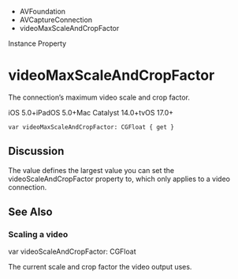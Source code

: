 

- AVFoundation
- AVCaptureConnection
-  videoMaxScaleAndCropFactor 

Instance Property

# videoMaxScaleAndCropFactor

The connection’s maximum video scale and crop factor.

iOS 5.0+iPadOS 5.0+Mac Catalyst 14.0+tvOS 17.0+

``` source
var videoMaxScaleAndCropFactor: CGFloat { get }
```

## Discussion

The value defines the largest value you can set the videoScaleAndCropFactor property to, which only applies to a video connection.

## See Also

### Scaling a video

var videoScaleAndCropFactor: CGFloat

The current scale and crop factor the video output uses.

